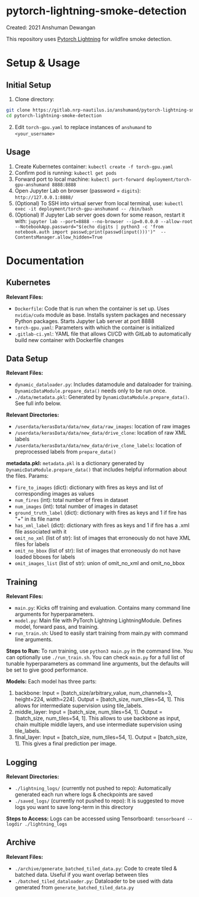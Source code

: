 # pytorch-lightning-smoke-detection

Created: 2021 Anshuman Dewangan

This repository uses [Pytorch Lightning](https://www.pytorchlightning.ai/) for wildfire smoke detection.

# Setup & Usage
## Initial Setup
1. Clone directory:
```bash
git clone https://gitlab.nrp-nautilus.io/anshumand/pytorch-lightning-smoke-detection.git
cd pytorch-lightning-smoke-detection
```

2. Edit ```torch-gpu.yaml``` to replace instances of ```anshumand``` to ```<your_username>```

## Usage
1. Create Kubernetes container: ```kubectl create -f torch-gpu.yaml```
2. Confirm pod is running: ```kubectl get pods```
3. Forward port to local machine: ```kubectl port-forward deployment/torch-gpu-anshumand 8888:8888```
4. Open Jupyter Lab on browser (password = ```digits```): ```http://127.0.0.1:8888/```
5. (Optional) To SSH into virtual server from local terminal, use: ```kubectl exec -it deployment/torch-gpu-anshumand -- /bin/bash```
6. (Optional) If Jupyter Lab server goes down for some reason, restart it with: ```jupyter lab --port=8888 --no-browser --ip=0.0.0.0 --allow-root --NotebookApp.password="$(echo digits | python3 -c 'from notebook.auth import passwd;print(passwd(input()))')"  --ContentsManager.allow_hidden=True```

# Documentation

## Kubernetes
**Relevant Files:**
- ```Dockerfile```: Code that is run when the container is set up. Uses ```nvidia/cuda``` module as base. Installs system packages and necessary Python packages. Starts Jupyter Lab server at port 8888
- ```torch-gpu.yaml```: Parameters with which the container is initialized
- ```.gitlab-ci.yml```: YAML file that allows CI/CD with GitLab to automatically build new container with Dockerfile changes


## Data Setup
**Relevant Files:**
- ```dynamic_dataloader.py```: Includes datamodule and dataloader for training. ```DynamicDataModule.prepare_data()``` needs only to be run once.
- ```./data/metadata.pkl```: Generated by ```DynamicDataModule.prepare_data()```. See full info below.

**Relevant Directories:**
- ```/userdata/kerasData/data/new_data/raw_images```: location of raw images
- ```/userdata/kerasData/data/new_data/drive_clone```: location of raw XML labels
- ```/userdata/kerasData/data/new_data/drive_clone_labels```: location of preprocessed labels from ```prepare_data()```

**metadata.pkl:**
```metadata.pkl``` is a dictionary generated by ```DynamicDataModule.prepare_data()``` that includes helpful information about the files. Params:
- ```fire_to_images``` (dict): dictionary with fires as keys and list of corresponding images as values
- ```num_fires``` (int): total number of fires in dataset
- ```num_images``` (int): total number of images in dataset
- ```ground_truth_label``` (dict): dictionary with fires as keys and 1 if fire has "+" in its file name
- ```has_xml_label``` (dict): dictionary with fires as keys and 1 if fire has a .xml file associated with it
- ```omit_no_xml``` (list of str): list of images that erroneously do not have XML files for labels
- ```omit_no_bbox``` (list of str): list of images that erroneously do not have loaded bboxes for labels
- ```omit_images_list``` (list of str): union of omit_no_xml and omit_no_bbox


## Training
**Relevant Files:**
- ```main.py```: Kicks off training and evaluation. Contains many command line arguments for hyperparameters. 
- ```model.py```: Main file with PyTorch Lightning LightningModule. Defines model, forward pass, and training.
- ```run_train.sh```: Used to easily start training from main.py with command line arguments.

**Steps to Run:**
To run training, use ```python3 main.py``` in the command line. You can optionally use ```./run_train.sh```. You can check ```main.py``` for a full list of tunable hyperparameters as command line arguments, but the defaults will be set to give good performance.

**Models:**
Each model has three parts:
1. backbone: Input = [batch_size/arbitrary_value, num_channels=3, height=224, width=224]. Output = [batch_size, num_tiles=54, 1]. This allows for intermediate supervision using tile_labels.
2. middle_layer: Input = [batch_size, num_tiles=54, 1]. Output = [batch_size, num_tiles=54, 1]. This allows to use backbone as input, chain multiple middle layers, and use intermediate supervision using tile_labels.
3. final_layer: Input = [batch_size, num_tiles=54, 1]. Output = [batch_size, 1]. This gives a final prediction per image. 


## Logging
**Relevant Directories:**
- ```./lightning_logs/``` (currently not pushed to repo): Automatically generated each run where logs & checkpoints are saved
- ```./saved_logs/``` (currently not pushed to repo): It is suggested to move logs you want to save long-term in this directory

**Steps to Access:**
Logs can be accessed using Tensorboard: ```tensorboard --logdir ./lightning_logs```


## Archive
**Relevant Files:**
- ```./archive/generate_batched_tiled_data.py```: Code to create tiled & batched data. Useful if you want overlap between tiles
- ```./batched_tiled_dataloader.py```: Dataloader to be used with data generated from ```generate_batched_tiled_data.py```